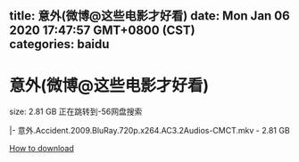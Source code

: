 
title: 意外(微博@这些电影才好看)
date: Mon Jan 06 2020 17:47:57 GMT+0800 (CST)    
categories: baidu
---

# 意外(微博@这些电影才好看)
size: 2.81 GB
 正在跳转到-56网盘搜索
 
|- 意外.Accident.2009.BluRay.720p.x264.AC3.2Audios-CMCT.mkv - 2.81 GB

[How to download](https://bpcam.bemobtrk.com/go/2ceec3aa-1ca2-46d6-b9ff-aaa5c184517c?jno=2380)